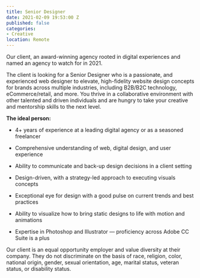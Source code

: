 ```yaml
---
title: Senior Designer
date: 2021-02-09 19:53:00 Z
published: false
categories:
- Creative
location: Remote
---
```


Our client, an award-winning agency rooted in digital experiences and named an agency to watch for in 2021.

The client is looking for a Senior Designer who is a passionate, and experienced web designer to elevate, high-fidelity website design concepts for brands across multiple industries, including B2B/B2C technology, eCommerce/retail, and more. You thrive in a collaborative environment with other talented and driven individuals and are hungry to take your creative and mentorship skills to the next level.

**The ideal person:**

- 4+ years of experience at a leading digital agency or as a seasoned freelancer

- Comprehensive understanding of web, digital design, and user experience

- Ability to communicate and back-up design decisions in a client setting

- Design-driven, with a strategy-led approach to executing visuals concepts

- Exceptional eye for design with a good pulse on current trends and best practices

- Ability to visualize how to bring static designs to life with motion and animations

- Expertise in Photoshop and Illustrator — proficiency across Adobe CC Suite is a plus

Our client is an equal opportunity employer and value diversity at their company. They do not discriminate on the basis of race, religion, color, national origin, gender, sexual orientation, age, marital status, veteran status, or disability status.
